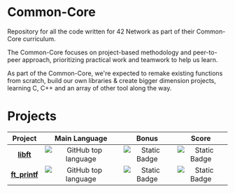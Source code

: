 # Common-Core
Repository for all the code written for 42 Network as part of their Common-Core curriculum.

The Common-Core focuses on project-based methodology and peer-to-peer approach, prioritizing practical work and teamwork to help us learn.

As part of the Common-Core, we're expected to remake existing functions from scratch, build our own libraries & create bigger dimension projects, learning C, C++ and an array of other tool along the way.

# Projects

<table align="center" dir="auto">
<thead>
  <tr>
    <th>Project<br></th>
    <th>Main Language</th>
    <th>Bonus </th>
    <th>Score</th>
  </tr>
</thead>
<tbody>
  <tr>
    <td align="center" dir="auto">
		<a href="https://github.com/Kelho0812/libft"><b>libft<b><a/>
    </td>
    <td align="center" dir="auto">
		<img alt="GitHub top language" src="https://img.shields.io/github/languages/top/Kelho0812/libft">
	</td>
    <td align="center" dir="auto">
		<img alt="Static Badge" src="https://img.shields.io/badge/Done-green">
	</td>
    <td align="center" dir="auto">
		<img alt="Static Badge" src="https://img.shields.io/badge/No_Score_Yet-orange">
	</td>
  </tr>
  <tr>
    <td align="center" dir="auto">
		<a href="https://github.com/Kelho0812/ft_printf"><b>ft_printf<b><a/>
    </td>
    <td align="center" dir="auto">
		<img alt="GitHub top language" src="https://img.shields.io/github/languages/top/Kelho0812/ft_printf">
	</td>
    <td align="center" dir="auto">
		<img alt="Static Badge" src="https://img.shields.io/badge/Not_done-red">
	</td>
    <td align="center" dir="auto">
		<img alt="Static Badge" src="https://img.shields.io/badge/No_Score_Yet-orange">
	</td>
  </tr>
</tbody>
</table>

